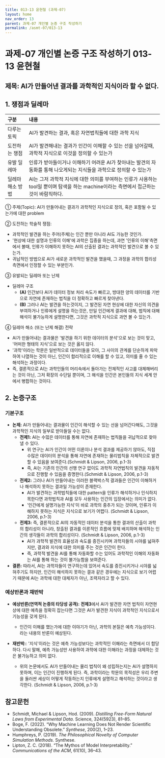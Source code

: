 ```yaml
---
title: 013-13 윤현철 (과제-07)
layout: home
nav_order: 13
parent: 과제-07 개인별 논증 구조 작성하기
permalink: /asmt-07/013-13
---
```


# 과제-07 개인별 논증 구조 작성하기 013-13 윤현철

## 제목: AI가 만들어낸 결과를 과학적인 지식이라 할 수 없다.

## 1. 쟁점과 딜레마

| 구분 | 내용 |
|:---|:---|
| 다루는 토픽 | AI가 발견하는 결과, 혹은 자연법칙들에 대한 과학 지식  |
| 도전하는 쟁점 | AI가 발견해내는 결과가 인간이 이해할 수 있는 선을 넘어갈때, 과학적 지식으로 이것을 정의할 수 있는가 |
| 유발 딜레마 | 인류가 받아들이거나 이해하기 어려운 AI가 찾아내는 발견의 자동화를 통해 나오게되는 지식들을 과학으로 정의할 수 있는가 |
| 딜레마 해소 방법 | AI는 그저 과학적 지식에 대한 의미를 부여하는 인류가 사용하는 tool일 뿐이며 탐색을 하는 machine이라는 측면에서 접근하는 것이 바람직하다. |

① 주제(Topic): AI가 만들어내는 결과가 과학적인 지식으로 정의, 혹은 포함될 수 있는가에 대한 problem

② 도전하는 학술적 쟁점:

- 과학적인 발견을 하는 주어(주체)는 인간 뿐만 아니라 AI도 가능한 것인가.
- '현상에 대한 설명과 인류의 이해'에 과학은 집중을 하는데, 과연 '인류의 이해'측면에서 볼때, 인류가 이해하지 못하는 AI의 산출된 결과는 과학적인 발견으로 볼 수 있는가.
- 귀납적인 방법으로 AI가 새로운 과학적인 발견을 했을때, 그 과정을 과학의 합리성 측면에서 인정할 수 있는 부분인가.

③ 유발되는 딜레마 또는 난제

- 딜레마 구조
  - **(A)** 인간보다 AI가 데이터 정보 처리 속도가 빠르고, 방대한 양의 데이터를 기반으로 자연에 존재하는 법칙을 더 정확하고 빠르게 찾아낸다.
  - **(B)** 그러나 AI는 발견을 하는것이지, 그 발견된 자연 현상에 대한 자신의 의견을 부여하거나 인류에게 설명을 하는것은, 만일 인간에게 결과에 대해, 법칙에 대해 해석이 불가능하게 설명한다면, 그것은 과학적 지식으로 과연 볼 수 있는가.

④ 딜레마 해소 (또는 난제 해결) 전략

- AI가 만들어내는 결과물은 '발견을 하기 위한 데이터의 분석'으로 보는 것이 맞고, '어떠한 형태의 지식'으로 보는 것은 옳지 않다.
- '과학'이라는 학문은 일반적으로 데이터들을 모아, 그 사이의 관계를 단순하게 파악하여 나열하는 것이 아닌, 인간이 합리적으로 이해를 할 수 있고, 의미를 줄 수 있는 해석하는 과정이다.
- 즉, 결론적으로 AI는 과학인들의 머리속에서 돌아가는 전체적인 사고를 대체해버리는 것이 아닌, 그저 확장의 수단일 뿐이며, 그 해석을 인간은 본인들의 지식 세계 안에서 병합하는 것이다.

## 2. 논증구조

### 기본구조

- **논제:** AI가 만들어내는 결과물이 인간이 해석할 수 있는 선을 넘어간다해도, 그것을 과학적인 지식의 일부로 받아들일 수는 없다.
  - **전제1:** AI는 수많은 데이터를 통해 자연에 존재하는 법칙들을 귀납적으로 찾아낼 수 있다.
    - 위 연구는 AI가 인간이 어떤 이론이나 분석 결과를 제공하기 않아도, 직접 수많은 데이터의 분석을 통해 자연에 존재하는 물리법칙을 자체적으로 발견할 수 있음을 보여준다.(Schmidt & Lipson, 2006, p.1-3)
	- 즉, AI는 기존의 인간의 선행 연구 없이도 과학적 자연법칙의 발견을 자동적으로 진행할 수 있음을 증명한다.(Schmidt & Lipson, 2006, p.1-3)
  - **전제2:** 그러나 AI가 만들어내는 이러한 블랙박스적 결과들은 인간이 이해하거나 해석하지 못하는 결과일 가능성이 존재한다.
    - AI가 발견하는 과학법칙들에 대한 pattern을 인류가 해석하거나 인식하지 목한다면 과학법칙과 AI를 모두 사용하는 인간의 입장에서는 의미가 없다.
    - '인간에게 설명가능한 지식'이 바로 과학의 중추가 되는 것이며, 인류가 이해하지 못하는 지식은 지식으로 보기가 어렵다. (Schmidt & Lipson, 2006, p.1-3)
  - **전제3:** 즉, 결론적으로 AI의 자동적인 데이터 분석을 통한 결과의 산출이 과학의 합리성이 아니라,  창출된 결과를 이론적인 흐름에 맞제 배치하며 해석하는 인간의 생각들이 과학의 합리성이다. (Schmidt & Lipson, 2006, p.1-3)
      - AI가 과학적 발견의 효율성과 속도를 증진시키며 과학자들의 시야를 넓혀주지만, 결과와 지식에 대한 의미를 주는 것은 인간이 한다.
      - 즉, 과학적 발견을 AI를 통해 자동화할 수는 있어도 과학적인 이해의 자동화는 AI를 통해 하는 것이 불가능함을 보여준다.
- **결론:** 따라서, AI는 과학자들이 연구하는데 있어서 속도를 증진시키거나 시야를 넓혀주기도 하지만, 인간이 해석하지 못하는 결과 같은 경우에는 지식으로 보기 어렵기 때문에 AI는 과학에 대한 대체자가 아닌, 조력자라고 할 수 있다.

### 예상반론과 재반박

- **예상반론(연역적 논증의 타당성 공격):** **전제3**에서 AI가 발견한 자연 법칙이 자연현상에 대한 예측을 정확히 잡는다면 그것은 AI가 발견한 지식이 과학적인 지식으로서 기능성을 갖게 된다.
  - 인간이 이해를 했는가에 대한 이야기가 아닌, 과학의 본질은 예측 가능성이다. 라는 내용의 반론이 예상된다.

- **재반박:**: '지식'이라는 것은 예측 가능성보다는 과학적인 이해라는 측면에서 더 합당하다. 다시 말해, 예측 가능성만 사용하여 과학에 대한 이해라는 과정을 대체하는 것은 불가능하고 의미 없다.
    - 위의 논문에서도 AI가 만들어내는 물리 법칙이 왜 성립하는지는 AI가 설명하지 못하며, 이는 인간이 진행하게 된다. 즉, 과학이라는 학문의 목적성은 우리 주변을 둘러싼 세상이 어떻게 작동하는지 인류에게 설명하고 해석하는 것이라고 생각한다. (Schmidt & Lipson, 2006, p.1-3)

## 참고문헌

- Schmidt, Michael & Lipson, Hod. (2009). *Distilling Free-Form Natural Laws from Experimental Data.* Science, 324(5923), 81–85.  
- Boge, F. (2022). “Why Machine Learning Does Not Render Scientific Understanding Obsolete.” *Synthese*, 200(2), 1–23.  
- Humphreys, P. (2019). *The Philosophical Novelty of Computer Simulation Methods.* Synthese.  
- Lipton, Z. C. (2018). “The Mythos of Model Interpretability.” *Communications of the ACM*, 61(10), 36–43.  